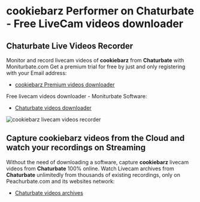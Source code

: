 # cookiebarz Performer on Chaturbate - Free LiveCam videos downloader

## Chaturbate Live Videos Recorder

Monitor and record livecam videos of **cookiebarz** from **Chaturbate** with Moniturbate.com
Get a premium trial for free by just and only registering with your Email address:
* [cookiebarz Premium videos downloader](https://moniturbate.com/request-demo-licence-key.html)

Free livecam videos downloader - Moniturbate Software:
* [Chaturbate videos downloader](https://moniturbate.com/moniturbate-download-software.html)

![cookiebarz livecam videos recorder](https://peachurnet.com/templates/moniturbate-software.png)


## Capture cookiebarz videos from the Cloud and watch your recordings on Streaming

Without the need of downloading a software, capture **cookiebarz** livecam videos from **Chaturbate** 100% online.
Watch Livecam archives from **Chaturbate** unlimitedly from thousands of existing recordings, only on Peachurbate.com and its websites network:
* [Chaturbate videos archives](https://peachurnet.com/)